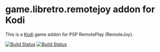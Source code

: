 # game.libretro.remotejoy addon for Kodi

This is a [Kodi](http://kodi.tv) game addon for PSP RemotePlay (RemoteJoy).

[![Build Status](https://travis-ci.org/kodi-game/game.libretro.remotejoy.svg?branch=master)](https://travis-ci.org/kodi-game/game.libretro.remotejoy)
[![Build Status](https://ci.appveyor.com/api/projects/status/github/kodi-game/game.libretro.remotejoy?svg=true)](https://ci.appveyor.com/project/kodi-game/game-libretro-remotejoy)
